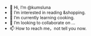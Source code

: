 - 👋 Hi, I’m @kumsluna
- 👀 I’m interested in reading &shopping.
- 🌱 I’m currently learning cooking.
- 💞️ I’m looking to collaborate on ...
- 📫 How to reach me，not tell you now.

<!---
kumsluna/kumsluna is a ✨ special ✨ repository because its `README.md` (this file) appears on your GitHub profile.
You can click the Preview link to take a look at your changes.
--->
